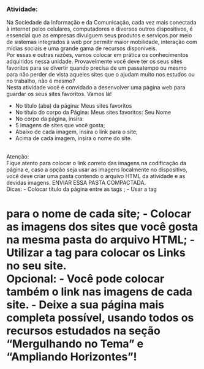 ### Atividade:

Na Sociedade da Informação e da Comunicação, cada vez mais conectada à internet pelos celulares, computadores e diversos outros dispositivos, é essencial que as empresas divulguem seus produtos e serviços por meio de sistemas integrados à web por permitir maior mobilidade, interação com mídias sociais e uma grande gama de recursos disponíveis.
<br>
Por essas e outras razões, vamos colocar em prática os conhecimentos adquiridos nessa unidade.
<nr>
Provavelmente você deve ter os seus sites favoritos para se divertir quando precisa de um passatempo ou mesmo para não perder de vista aqueles sites que o ajudam muito nos estudos ou no trabalho, não é mesmo?
<br>
Nesta atividade você é convidado a desenvolver uma página web para guardar os seus sites favoritos. Vamos lá!
<br>
- No título (aba) da página: Meus sites favoritos
- No título do corpo da Página: Meus sites favoritos: Seu Nome
- No corpo da página, insira:
- 5 imagens de sites que você gosta;
- Abaixo de cada imagem, insira o link para o site;
- Acima de cada imagem, insira o nome do site.
<br>
Atenção:<br>
Fique atento para colocar o link correto das imagens na codificação da página e, caso a opção seja usar as imagens localmente no dispositivo, você deve criar uma pasta  contendo o arquivo HTML da atividade e as devidas imagens. ENVIAR ESSA PASTA COMPACTADA.
<br>
Dicas:
- Colocar título da página entre as tags <title> e </title>;
- Usar a tag <h1> para o nome de cada site;
- Colocar as imagens dos sites que você gosta na mesma pasta do arquivo HTML;
- Utilizar a tag <a> para colocar os Links no seu site.
<br>
Opcional:
- Você pode colocar também o link nas imagens de cada site.
- Deixe a sua página mais completa possível, usando todos os recursos estudados na seção “Mergulhando no Tema” e “Ampliando Horizontes”!